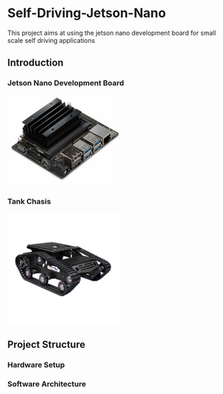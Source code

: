 # Self-Driving-Jetson-Nano

This project aims at using the jetson nano development board for small scale self driving applications

## Introduction

### Jetson Nano Development Board
<p align="left">
  <img src="https://github.com/Gregory-Eales/Self-Driving-Jetson-Nano/blob/master/images/JetsonNano.jpg" width="250"/>
</p>

### Tank Chasis
<p align="left">
  <img src="https://github.com/Gregory-Eales/Self-Driving-Jetson-Nano/blob/master/images/TankChassis.jpg" width="250"/>
</p>



## Project Structure

### Hardware Setup

### Software Architecture

